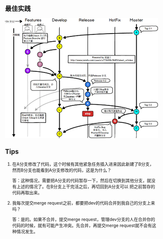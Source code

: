 ## 最佳实践

<img src="git%E5%AD%A6%E4%B9%A0%E8%AE%B0%E5%BD%95/webp" alt="img"  />

## Tips

1. 在A分支修改了代码，这个时候有其他紧急任务插入进来因此新建了B分支，然而B分支也能看到A分支修改的代码，这是为什么？

   答：这种情况，需要把A分支的代码暂存一下，然后在切换到其他分支，就没有上述的情况了。在B分支上干完活之后，再切回到A分支可以 把之前暂存的代码再取出来。

2. 我每次提交merge request之前，都要把dev的代码合并到我自己的分支上来吗？

   答：是的。如果不合并，提交merge request，管理dev分支的人在合并你的代码的时候，就有可能产生冲突。先合并，再提交merge request就不会有这种情况发生。